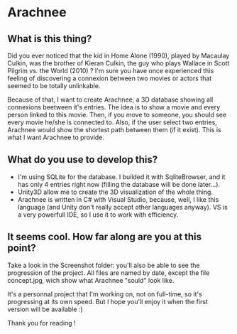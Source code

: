 Arachnee
========
## What is this thing?
Did you ever noticed that the kid in Home Alone (1990), played by Macaulay Culkin, was the brother of Kieran Culkin, the guy who plays Wallace in Scott Pilgrim vs. the World (2010) ? I'm sure you have once experienced this feeling of discovering a connexion between two movies or actors that seemed to be totally unlinkable.

Because of that, I want to create Arachnee, a 3D database showing all connexions beetween it's entries. The idea is to show a movie and every person linked to this movie. Then, if you move to someone, you should see every movie he/she is connected to. Also, if the user select  two entries, Arachnee would show the shortest path between them (if it exist). This is what I want Arachnee to provide.

## What do you use to develop this?
- I'm using SQLite for the database. I builded it with SqliteBrowser, and it has only 4 entries right now (filling the database will be done later...). 
- Unity3D allow me to create the 3D visualization of the whole thing.
- Arachnee is written in C# with Visual Studio, because, well, I like this language (and Unity don't really accept other languages anyway). VS is a very powerfull IDE, so I use it to work with efficiency.

## It seems cool. How far along are you at this point?
Take a look in the Screenshot folder: you'll also be able to see the progression of the project. All files are named by date, except the file concept.jpg, wich show what Arachnee "sould" look like.

It's a personnal project that I'm working on, not on full-time, so it's progressing at its own speed. But I hope you'll enjoy it when the first version will be available :)


Thank you for reading !